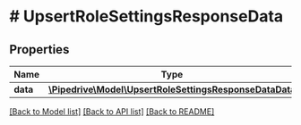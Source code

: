 # # UpsertRoleSettingsResponseData

## Properties

Name | Type | Description | Notes
------------ | ------------- | ------------- | -------------
**data** | [**\Pipedrive\Model\UpsertRoleSettingsResponseDataData**](UpsertRoleSettingsResponseDataData.md) |  | [optional]

[[Back to Model list]](../../README.md#models) [[Back to API list]](../../README.md#endpoints) [[Back to README]](../../README.md)
